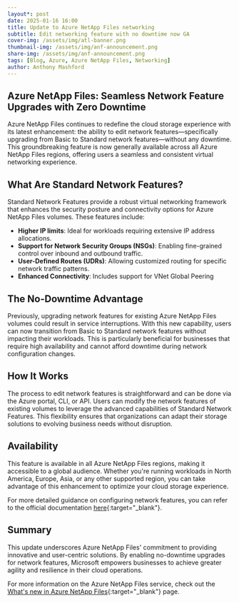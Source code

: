 ```yaml
---
layout*: post
date: 2025-01-16 16:00
title: Update to Azure NetApp Files networking
subtitle: Edit networking feature with no downtime now GA
cover-img: /assets/img/atl-banner.png
thumbnail-img: /assets/img/anf-announcement.png
share-img: /assets/img/anf-announcement.png
tags: [Blog, Azure, Azure NetApp Files, Networking]
author: Anthony Mashford
---
```


## Azure NetApp Files: Seamless Network Feature Upgrades with Zero Downtime

Azure NetApp Files continues to redefine the cloud storage experience with its latest enhancement: the ability to edit network features—specifically upgrading from Basic to Standard network features—without any downtime. This groundbreaking feature is now generally available across all Azure NetApp Files regions, offering users a seamless and consistent virtual networking experience.

## What Are Standard Network Features?

Standard Network Features provide a robust virtual networking framework that enhances the security posture and connectivity options for Azure NetApp Files volumes. These features include:

- **Higher IP limits**: Ideal for workloads requiring extensive IP address allocations.
- **Support for Network Security Groups (NSGs)**: Enabling fine-grained control over inbound and outbound traffic.
- **User-Defined Routes (UDRs)**: Allowing customized routing for specific network traffic patterns.
- **Enhanced Connectivity**: Includes support for VNet Global Peering

## The No-Downtime Advantage

Previously, upgrading network features for existing Azure NetApp Files volumes could result in service interruptions. With this new capability, users can now transition from Basic to Standard network features without impacting their workloads. This is particularly beneficial for businesses that require high availability and cannot afford downtime during network configuration changes.

## How It Works

The process to edit network features is straightforward and can be done via the Azure portal, CLI, or API. Users can modify the network features of existing volumes to leverage the advanced capabilities of Standard Network Features. This flexibility ensures that organizations can adapt their storage solutions to evolving business needs without disruption.

## Availability

This feature is available in all Azure NetApp Files regions, making it accessible to a global audience. Whether you're running workloads in North America, Europe, Asia, or any other supported region, you can take advantage of this enhancement to optimize your cloud storage experience.

For more detailed guidance on configuring network features, you can refer to the official documentation [here](https://learn.microsoft.com/en-us/azure/azure-netapp-files/configure-network-features){:target="_blank"}.

## Summary

This update underscores Azure NetApp Files' commitment to providing innovative and user-centric solutions. By enabling no-downtime upgrades for network features, Microsoft empowers businesses to achieve greater agility and resilience in their cloud operations.

For more information on the Azure NetApp Files service, check out the [What's new in Azure NetApp Files](https://learn.microsoft.com/en-us/azure/azure-netapp-files/whats-new){:target="_blank"} page.
